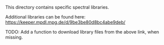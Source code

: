 This directory contains specific spectral libraries.

Additional libraries can be found here: https://keeper.mpdl.mpg.de/d/9be3be80d8bc4abe9deb/

TODO: Add a function to download library files from the above link, when missing.